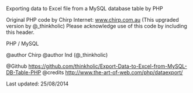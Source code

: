 Exporting data to Excel file from a MySQL database table by PHP

Original PHP code by Chirp Internet: www.chirp.com.au
(This upgraded version by @_thinkholic)
Please acknowledge use of this code by including this header.

PHP / MySQL

@author	 Chirp
@author	 Ind (@_thinkholic)

@Github	 https://github.com/thinkholic/Export-Data-to-Excel-from-MySQL-DB-Table-PHP
@credits http://www.the-art-of-web.com/php/dataexport/

Last updated: 25/08/2014
